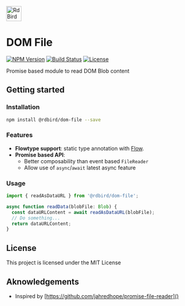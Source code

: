 [<img src="https://rawgit.com/RdBird/rdbird.io/master/RDBIRD_logo.svg" alt="RdBird Project" height="40" />](//rdbird.io)

# DOM File

[![NPM Version][package-version-svg]][package-url] 
[![Build Status][circleci-svg]][circleci-url] 
[![License][license-image]][license-url]

Promise based module to read DOM Blob content

## Getting started

### Installation
```sh
npm install @rdbird/dom-file --save
```

### Features

*   __Flowtype support__: static type annotation with [Flow](https://flowtype.org).
*   __Promise based API__: 
    *   Better composability than event based `FileReader`
    *   Allow use of `async`/`await` latest async feature


### Usage
```javascript
import { readAsDataURL } from '@rdbird/dom-file';

async function readData(blobFile: Blob) {
  const dataURLContent = await readAsDataURL(blobFile);
  // Do something...
  return dataURLContent;
}
```

## License

This project is licensed under the MIT License

## Aknowledgements

* Inspired by [https://github.com/jahredhope/promise-file-reader]()

[package-version-svg]: https://img.shields.io/npm/v/@rdbird/dom-file.svg?style=flat-square
[package-url]: https://www.npmjs.com/package/@rdbird/dom-file
[circleci-svg]: https://circleci.com/gh/RdBird/dom.svg?style=shield
[circleci-url]: https://circleci.com/gh/RdBird/dom
[license-image]: http://img.shields.io/badge/license-MIT-green.svg?style=flat-square
[license-url]: LICENSE
